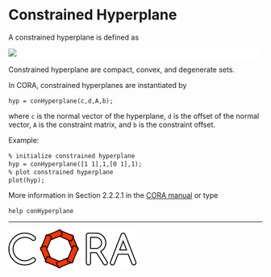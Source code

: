 # Constrained Hyperplane

A constrained hyperplane is defined as

<p style="background-color: white;">
<img src="https://latex.codecogs.com/svg.image?%5Cmathcal%7BCH%7D:=%5C%7Bx%5Cin%5Cmathbb%7BR%7D%5En%5C,%7C%5C,c%5E%5Ctop%20x=d,Ax%5Cleq%20b%5C%7D,%5Cquad%20c%5Cin%5Cmathbb%7BR%7D%5En,d%5Cin%5Cmathbb%7BR%7D,A%5Cin%5Cmathbb%7BR%7D%5E%7Bm%5Ctimes%20n%7D,b%5Cin%5Cmathbb%7BR%7D%5Em."/>
</p>

<!--
for editor.codecogs.com: 
\mathcal{CH} := \{ x \in \mathbb{R}^n \, | \, c^\top x = d, Ax \leq b \}, \quad c \in \mathbb{R}^n, d \in \mathbb{R}, A \in \mathbb{R}^{m \times n}, b \in \mathbb{R}^m .
-->

Constrained hyperplane are compact, convex, and degenerate sets.

In CORA, constrained hyperplanes are instantiated by

    hyp = conHyperplane(c,d,A,b);

where ``c`` is the normal vector of the hyperplane, ``d`` is the offset of the normal vector, ``A`` is the constraint matrix, and ``b`` is the constraint offset.

Example:

    % initialize constrained hyperplane
    hyp = conHyperplane([1 1],1,[0 1],1);
    % plot constrained hyperplane
    plot(hyp);

More information in Section 2.2.2.1 in the <a target='_blank' href="https://tumcps.github.io/CORA/manual">CORA manual</a> or type

    help conHyperplane

<hr style="height: 1px;">

<img src="../../app/images/coraLogo_readme.svg"/>